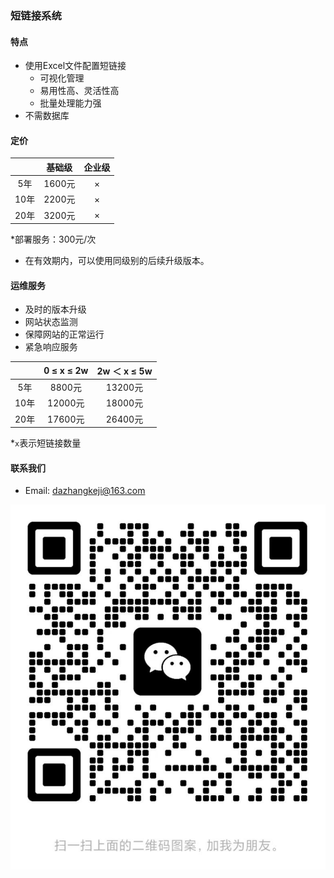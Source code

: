 ### 短链接系统
#### 特点
- 使用Excel文件配置短链接 
  - 可视化管理 
  - 易用性高、灵活性高 
  - 批量处理能力强
- 不需数据库
#### 定价

|     | 基础级   | 企业级  |
|:-----:|:-------:|:----:|
| 5年  | 1600元 |  ×   |
| 10年 | 2200元 |  ×   |
| 20年 | 3200元 |  ×   |
*部署服务：300元/次

- 在有效期内，可以使用同级别的后续升级版本。
#### 运维服务
- 及时的版本升级
- 网站状态监测
- 保障网站的正常运行
- 紧急响应服务

|     | 0 ≤ x ≤ 2w | 2w ＜ x ≤ 5w |
  |:-----:|:----------:|:-----------:|
| 5年  |   8800元    |    13200元    |
| 10年 |   12000元   |    18000元    |
| 20年 |   17600元   |    26400元    |
*`x`表示短链接数量
#### 联系我们
- Email: dazhangkeji@163.com

![](./img/wechat.png)

